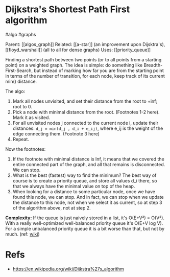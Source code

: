 # Dijkstra's Shortest Path First algorithm

#algo #graphs

Parent: [[algos_graph]]
Related: [[a-star]] (an improvement upon Dijsktra's), [[floyd_warshall]] (all to all for dense graphs)
Uses: [[priority_queue]]

Finding a shortest path between two points (or to all points from a starting point) on a weighted graph. The idea is simple: do something like Breadth-First-Search, but instead of marking how far you are from the starting point in terms of the number of transition, for each node, keep track of its current min() distance.

The algo:
1. Mark all nodes unvisited, and set their distance from the root to +inf; root to 0.
2. Pick a node with minimal distance from the root. (Footnotes 1-2 here). Mark it as visited.
3. For all unvisited nodes j connected to the current node i, update their distances: `d_j = min(d_j , d_i + e_ij)`, where e_ij is the weight of the edge connecting them. (Footnote 3 here)
4. Repeat.

Now the footnotes:
1. If the footnote with minimal distance is Inf, it means that we covered the entire connected part of the graph, and all that remains is disconnected. We can stop.
2. What is the best (fastest) way to find the minimum? The best way of course is to create a priority queue, and store all values d_i there, so that we always have the minimal value on top of the heap.
3. When looking for a distance to some particular node, once we have found this node, we can stop. And in fact, we can stop when we update the distance to this node, not when we select it as current, so at step 3 of the algorithm above, not at step 2.

**Complexity:** If the queue is just naively stored in a list, it's O(E+V²) = O(V²). With a really well-optimized well-balanced priority queue it's O(E+V log V). For a simple unbalanced priority queue it is a bit worse than that, but not by much. (ref: [wiki](https://en.wikipedia.org/wiki/Dijkstra%27s_algorithm#Running_time))

# Refs

* https://en.wikipedia.org/wiki/Dijkstra%27s_algorithm
